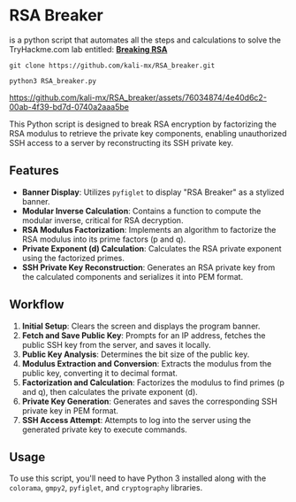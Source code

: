 # RSA Breaker 
is a python script that automates all the steps and calculations to solve the TryHackme.com lab entitled: [**Breaking RSA**](https://tryhackme.com/jr/breakrsa)


`git clone https://github.com/kali-mx/RSA_breaker.git` 

`python3 RSA_breaker.py`

https://github.com/kali-mx/RSA_breaker/assets/76034874/4e40d6c2-00ab-4f39-bd7d-0740a2aaa5be


This Python script is designed to break RSA encryption by factorizing the RSA modulus to retrieve the private key components, enabling unauthorized SSH access to a server by reconstructing its SSH private key.

## Features

- **Banner Display**: Utilizes `pyfiglet` to display "RSA Breaker" as a stylized banner.
- **Modular Inverse Calculation**: Contains a function to compute the modular inverse, critical for RSA decryption.
- **RSA Modulus Factorization**: Implements an algorithm to factorize the RSA modulus into its prime factors (p and q).
- **Private Exponent (d) Calculation**: Calculates the RSA private exponent using the factorized primes.
- **SSH Private Key Reconstruction**: Generates an RSA private key from the calculated components and serializes it into PEM format.

## Workflow

1. **Initial Setup**: Clears the screen and displays the program banner.
2. **Fetch and Save Public Key**: Prompts for an IP address, fetches the public SSH key from the server, and saves it locally.
3. **Public Key Analysis**: Determines the bit size of the public key.
4. **Modulus Extraction and Conversion**: Extracts the modulus from the public key, converting it to decimal format.
5. **Factorization and Calculation**: Factorizes the modulus to find primes (p and q), then calculates the private exponent (d).
6. **Private Key Generation**: Generates and saves the corresponding SSH private key in PEM format.
7. **SSH Access Attempt**: Attempts to log into the server using the generated private key to execute commands.

## Usage

To use this script, you'll need to have Python 3 installed along with the `colorama`, `gmpy2`, `pyfiglet`, and `cryptography` libraries. 


